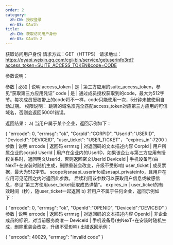 ```yaml
---
order: 2
category:
  zh-CN: 授权登录
  en-US: OAuth
title: 
  zh-CN: 获取访问用户身份
  en-US: OAuth 2 
---
```


获取访问用户身份
请求方式：GET（HTTPS）
请求地址：https://qyapi.weixin.qq.com/cgi-bin/service/getuserinfo3rd?access_token=SUITE_ACCESS_TOKEN&code=CODE

参数说明：

参数 | 必须 | 说明
access_token | 是 | 第三方应用的suite_access_token，参见“获取第三方应用凭证”
code | 是 | 通过成员授权获取到的code，最大为512字节。每次成员授权带上的code将不一样，code只能使用一次，5分钟未被使用自动过期。
权限说明：
跳转的域名须完全匹配access_token对应第三方应用的可信域名，否则会返回50001错误。

返回结果：
a) 当用户属于某个企业，返回示例如下：

{
   "errcode": 0,
   "errmsg": "ok",
   "CorpId":"CORPID",
   "UserId":"USERID",
   "DeviceId":"DEVICEID",
   "user_ticket": "USER_TICKET"，
   "expires_in":7200
}
参数 | 说明
errcode | 返回码
errmsg | 对返回码的文本描述内容
CorpId | 用户所属企业的corpid
UserId | 用户在企业内的UserID，如果该企业与第三方应用有授权关系时，返回明文UserId，否则返回密文UserId
DeviceId | 手机设备号(由NexT+在安装时随机生成，删除重装会改变，升级不受影响)
user_ticket | 成员票据，最大为512字节。
scope为snsapi_userinfo或snsapi_privateinfo，且用户在应用可见范围之内时返回此参数。
后续利用该参数可以获取用户信息或敏感信息，参见“第三方使用user_ticket获取成员详情”。
expires_in | user_ticket的有效时间（秒），随user_ticket一起返回
b) 若用户不属于任何企业，返回示例如下：

{
   "errcode": 0,
   "errmsg": "ok",
   "OpenId":"OPENID",
   "DeviceId":"DEVICEID"
}
参数 | 说明
errcode | 返回码
errmsg | 对返回码的文本描述内容
OpenId | 非企业成员的标识，对当前服务商唯一
DeviceId | 手机设备号(由NexT+在安装时随机生成，删除重装会改变，升级不受影响)
出错返回示例：

{
   "errcode": 40029,
   "errmsg": "invalid code"
}